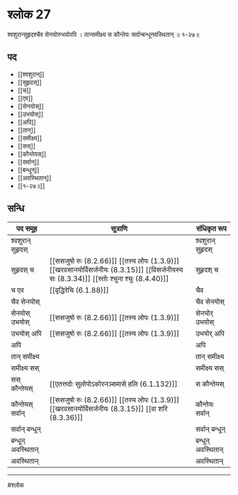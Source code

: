 # श्लोक 27

श्वशुरान्सुहृदश्चैव सेनयोरुभयोरपि ।
तान्समीक्ष्य स कौन्तेयः सर्वान्बन्धूनवस्थितान् ॥ १-२७॥


## पद 

- [[श्वशुरान्]]
- [[सुहृदस्]]
- [[च]]
- [[एव]]
- [[सेनयोस्]]
- [[उभयोस्]]
- [[अपि]]
- [[तान्]]
- [[समीक्ष्य]]
- [[सस्]]
- [[कौन्तेयस्]]
- [[सर्वान्]]
- [[बन्धून्]]
- [[अवस्थितान्]]
- [[१-२७॥]]

## सन्धि

| पद समूह | सूत्राणि | संधिकृत रूप |
| ----- | ----- | ----- |
| श्वशुरान् सुहृदस् |  | श्वशुरान् सुहृदस् |
| सुहृदस् च |  [[ससजुषो रुः (8.2.66)]] [[तस्य लोपः (1.3.9)]] [[खरवसानयोर्विसर्जनीयः (8.3.15)]] [[विसर्जनीयस्य सः (8.3.34)]] [[स्तोः श्चुना श्चुः (8.4.40)]] | सुहृदश् च |
| च एव |  [[वृद्धिरेचि (6.1.88)]] | चैव |
| चैव सेनयोस् |  | चैव सेनयोस् |
| सेनयोस् उभयोस् |  [[ससजुषो रुः (8.2.66)]] [[तस्य लोपः (1.3.9)]] | सेनयोर् उभयोस् |
| उभयोस् अपि |  [[ससजुषो रुः (8.2.66)]] [[तस्य लोपः (1.3.9)]] | उभयोर् अपि |
| अपि |  | अपि |
| तान् समीक्ष्य |  | तान् समीक्ष्य |
| समीक्ष्य सस् |  | समीक्ष्य सस् |
| सस् कौन्तेयस् |  [[एतत्तदोः सुलोपोऽकोरनञ्समासे हलि (6.1.132)]] | स कौन्तेयस् |
| कौन्तेयस् सर्वान् |  [[ससजुषो रुः (8.2.66)]] [[तस्य लोपः (1.3.9)]] [[खरवसानयोर्विसर्जनीयः (8.3.15)]] [[वा शरि (8.3.36)]] | कौन्तेयः सर्वान् |
| सर्वान् बन्धून् |  | सर्वान् बन्धून् |
| बन्धून् अवस्थितान् |  | बन्धून् अवस्थितान् |
| अवस्थितान् |  | अवस्थितान् |


---

#श्लोक